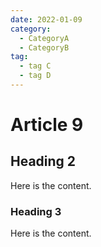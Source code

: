 ```yaml
---
date: 2022-01-09
category:
  - CategoryA
  - CategoryB
tag:
  - tag C
  - tag D
---
```


# Article 9

## Heading 2

Here is the content.

### Heading 3

Here is the content.
